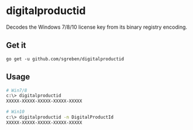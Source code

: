 # digitalproductid

Decodes the Windows 7/8/10 license key from its binary registry encoding.

## Get it

```text
go get -u github.com/sgreben/digitalproductid
```

## Usage

```sh
# Win7/8
c:\> digitalproductid
XXXXX-XXXXX-XXXXX-XXXXX-XXXXX
```

```sh
# Win10
c:\> digitalproductid -n DigitalProductId
XXXXX-XXXXX-XXXXX-XXXXX-XXXXX
```
